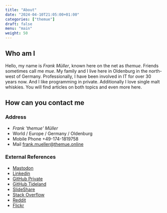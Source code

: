 ```yaml
---
title: "About"
date: "2024-04-10T21:05:00+01:00"
categories: ["themue"]
draft: false
menu: "main"
weight: 50
---
```


## Who am I

Hello, my name is *Frank Müller*, known here on the net as _themue_. Friends sometimes call me *mue*. My family and I live here in Oldenburg in the north-west of Germany. Professionally, I have been involved in IT for over 30 years now. And I like programming in private. Additionally I love single malt whiskies. You will find articles on both topics and even more here.

## How can you contact me

### Address

- _Frank 'themue' Müller_
- World / Europe / Germany / Oldenburg
- Mobile Phone +49-174-1819758
- Mail [frank.mueller@themue.online](mailto:frank.mueller@themue.online)

### External References

- [Mastodon](https://mastodon.social/@themue)
- [Linkedin](https://www.linkedin.com/in/themue/)
- [GitHub Private](https://github.com/themue)
- [GitHub Tideland](https://github.com/tideland)
- [SlideShare](https://www.slideshare.net/themue)
- [Stack Overflow](https://stackoverflow.com/users/25814/themue)
- [Reddit](https://www.reddit.com/user/themue)
- [Flickr](https://www.flickr.com/photos/themue/)
